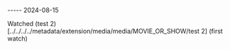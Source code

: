 ----- 2024-08-15

Watched (test 2)[../../../../metadata/extension/media/media/MOVIE_OR_SHOW/test 2] (first watch)
